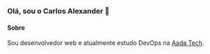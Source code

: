 ### Olá, sou o Carlos Alexander 👋

#### Sobre
Sou desenvolvedor web e atualmente estudo DevOps na [Aada Tech](https://ada.tech/).

